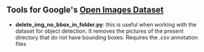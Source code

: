 ## Tools for Google's [Open Images Dataset](https://github.com/cvdfoundation/open-images-dataset#download-images-with-bounding-boxes-annotations)

* **delete_img_no_bbox_in_folder.py**: this is useful when working with the dataset for object detection. It removes the pictures of the present directory that do not have bounding boxes. Requires the *.csv* annotation files
